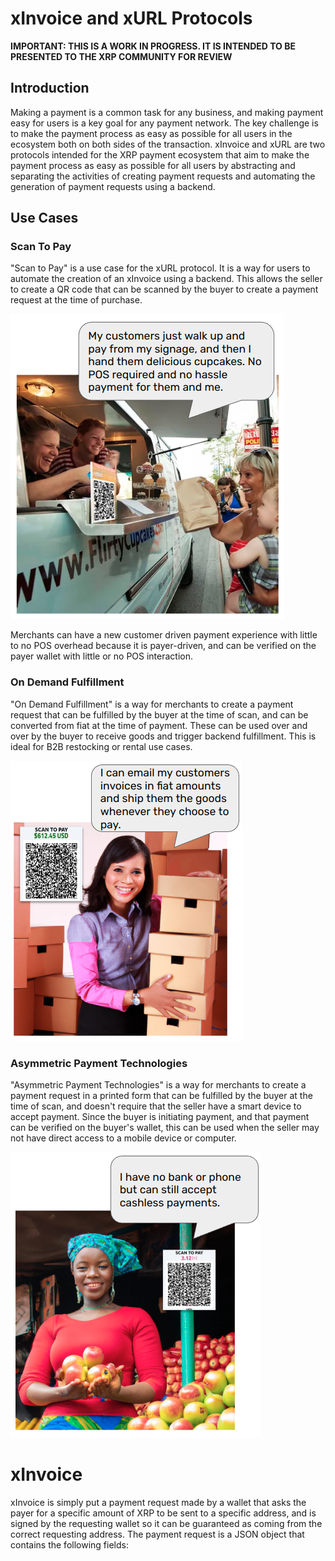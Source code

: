 # xInvoice and xURL Protocols

**IMPORTANT: THIS IS A WORK IN PROGRESS. IT IS INTENDED TO BE PRESENTED TO THE XRP COMMUNITY FOR REVIEW**

## Introduction
Making a payment is a common task for any business, and making payment easy for users is a key goal for any payment network. The key challenge is to make the payment process as easy as possible for all users in the ecosystem both on both sides of the transaction. xInvoice and xURL are two protocols intended for the XRP payment ecosystem that aim to make the payment process as easy as possible for all users by abstracting and separating the activities of creating payment requests and automating the generation of payment requests using a backend.

## Use Cases

### Scan To Pay
"Scan to Pay" is a use case for the xURL protocol. It is a way for users to automate the creation of an xInvoice using a backend. This allows the seller to create a QR code that can be scanned by the buyer to create a payment request at the time of purchase. 

![Scan To Pay Cupcake Vendor](./images/usecase_1.png)

Merchants can have a new customer driven payment experience with little to no POS overhead because it is payer-driven, and can be verified on the payer wallet with little or no POS interaction.

### On Demand Fulfillment
"On Demand Fulfillment"  is a way for merchants to create a payment request that can be fulfilled by the buyer at the time of scan, and can be converted from fiat at the time of payment. These can be used over and over by the buyer to receive goods and trigger backend fulfillment. This is ideal for B2B restocking or rental use cases.

![On Demand Fulfillment](./images/usecase_2.png)

### Asymmetric Payment Technologies
"Asymmetric Payment Technologies" is a way for merchants to create a payment request in a printed form that can be fulfilled by the buyer at the time of scan, and doesn't require that the seller have a smart device to accept payment. Since the buyer is initiating payment, and that payment can be verified on the buyer's wallet, this can be used when the seller may not have direct access to a mobile device or computer.

![On Demand Fulfillment](./images/usecase_3.png)


# xInvoice
xInvoice is simply put a payment request made by a wallet that asks the payer for a specific amount of XRP to be sent to a specific address, and is signed by the requesting wallet so it can be guaranteed as coming from the correct requesting address. The payment request is a JSON object that contains the following fields:

```

```


